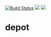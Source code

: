 [![Build Status](https://travis-ci.org/antonioreuter/depot.svg?branch=master)](https://travis-ci.org/antonioreuter/depot)  <a href="https://codeclimate.com/github/antonioreuter/depot"><img src="https://codeclimate.com/github/antonioreuter/depot/badges/gpa.svg" /></a> <a href="https://codeclimate.com/github/antonioreuter/depot"><img src="https://codeclimate.com/github/antonioreuter/depot/badges/coverage.svg" /></a>




depot
=====


